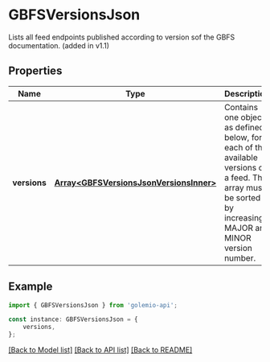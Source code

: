 # GBFSVersionsJson

Lists all feed endpoints published according to version sof the GBFS documentation. (added in v1.1)

## Properties

Name | Type | Description | Notes
------------ | ------------- | ------------- | -------------
**versions** | [**Array&lt;GBFSVersionsJsonVersionsInner&gt;**](GBFSVersionsJsonVersionsInner.md) | Contains one object, as defined below, for each of the available versions of a feed. The array must be sorted by increasing MAJOR and MINOR version number. | [default to undefined]

## Example

```typescript
import { GBFSVersionsJson } from 'golemio-api';

const instance: GBFSVersionsJson = {
    versions,
};
```

[[Back to Model list]](../README.md#documentation-for-models) [[Back to API list]](../README.md#documentation-for-api-endpoints) [[Back to README]](../README.md)
